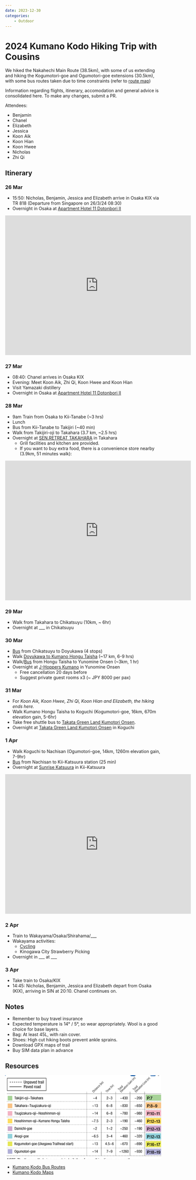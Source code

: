 ```yaml
---
date: 2023-12-30
categories:
    - Outdoor
---
```


# 2024 Kumano Kodo Hiking Trip with Cousins

We hiked the Nakahechi Main Route (38.5km), with some of us extending and hiking the Kogumotori-goe and Ogumotori-goe extensions (30.5km), with some bus routes taken due to time constraints (refer to [route map][Kumano Kodo Maps])

Information regarding flights, itinerary, accomodation and general advice is consolidated here. To make any changes, submit a PR.

Attendees:

-   Benjamin
-   Chanel
-   Elizabeth
-   Jessica
-   Koon Aik
-   Koon Hian
-   Koon Hwee
-   Nicholas
-   Zhi Qi

<!-- more -->

## Itinerary

### 26 Mar

-   15:50: Nicholas, Benjamin, Jessica and Elizabeth arrive in Osaka KIX via TR 818 (Departure from Singapore on 26/3/24 08:30)
-   Overnight in Osaka at [Apartment Hotel 11 Dotonbori II][apartment-hotel-osaka]

<iframe src="https://www.google.com/maps/embed?pb=!1m18!1m12!1m3!1d6563.049265436855!2d135.5043318467768!3d34.66670631594333!2m3!1f0!2f0!3f0!3m2!1i1024!2i768!4f13.1!3m3!1m2!1s0x6000e764b569ff2d%3A0x6c8b3175f6378fa8!2sApartment%20Hotel%2011%20Dotonbori%20II!5e0!3m2!1sen!2ssg!4v1704255931587!5m2!1sen!2ssg" width="600" height="450" style="border:0;" allowfullscreen="" loading="lazy" referrerpolicy="no-referrer-when-downgrade"></iframe>

### 27 Mar

-   08:40: Chanel arrives in Osaka KIX
-   Evening: Meet Koon Aik, Zhi Qi, Koon Hwee and Koon Hian
-   Visit Yamazaki distillery
-   Overnight in Osaka at [Apartment Hotel 11 Dotonbori II][apartment-hotel-osaka]

### 28 Mar

-   9am Train from Osaka to Kii-Tanabe (~3 hrs)
-   Lunch
-   Bus from Kii-Tanabe to Takijiri (~40 min)
-   Walk from Takijiri-oji to Takahara (3.7 km, ~2.5 hrs)
-   Overnight at [SEN.RETREAT TAKAHARA] in Takahara
    -   Grill facilities and kitchen are provided.
    -   If you want to buy extra food, there is a convenience store nearby (3.9km, 51 minutes walk):

<iframe src="https://www.google.com/maps/embed?pb=!1m18!1m12!1m3!1d4555.873410506588!2d135.51966127238046!3d33.789443767679515!2m3!1f0!2f0!3f0!3m2!1i1024!2i768!4f13.1!3m3!1m2!1s0x6007a9fb18a104e3%3A0x8cd788cdc5c06ab2!2sA%20Coop%20Kumanokodo%20Nakahechi!5e0!3m2!1sen!2ssg!4v1703916967375!5m2!1sen!2ssg" width="600" height="450" style="border:0;" allowfullscreen="" loading="lazy" referrerpolicy="no-referrer-when-downgrade"></iframe>

### 29 Mar

-   Walk from Takahara to Chikatsuyu (10km, ~ 6hr)
-   Overnight at \_\_\_ in Chikatsuyu

### 30 Mar

-   [Bus][chikatsuyu-bus] from Chikatsuyu to Doyukawa (4 stops)
-   Walk [Doyukawa to Kumano Hongu Taisha] (~17 km, 6-9 hrs)
-   Walk/[Bus][hongu-taisha-bus] from Hongu Taisha to Yunomine Onsen (~3km, 1 hr)
-   Overnight at [J-Hoppers Kumano] in Yunomine Onsen
    -   Free cancellation 20 days before
    -   Suggest private guest rooms x3 (~ JPY 8000 per pax)

### 31 Mar

-   For _Koon Aik, Koon Hwee, Zhi Qi, Koon Hian and Elizabeth, the hiking ends here._
-   Walk Kumano Hongu Taisha to Koguchi (Kogumotori-goe, 16km, 670m elevation gain, 5-6hr)
-   Take free shuttle bus to [Takata Green Land Kumotori Onsen].
-   Overnight at [Takata Green Land Kumotori Onsen] in Koguchi

### 1 Apr

-   Walk Koguchi to Nachisan (Ogumotori-goe, 14km, 1260m elevation gain, 7-9hr)
-   [Bus][nachisan-bus] from Nachisan to Kii-Katsuura station (25 min)
-   Overnight at [Sunrise Katsuura] in Kii-Katsuura

<iframe src="https://www.google.com/maps/embed?pb=!1m18!1m12!1m3!1d3321.925141231628!2d135.93872687633564!3d33.63318293974068!2m3!1f0!2f0!3f0!3m2!1i1024!2i768!4f13.1!3m3!1m2!1s0x600615d4a909001d%3A0xf9d1b83e06328ae!2sHotel%20Sunrise%20Katsuura!5e0!3m2!1sen!2ssg!4v1704256293187!5m2!1sen!2ssg" width="600" height="450" style="border:0;" allowfullscreen="" loading="lazy" referrerpolicy="no-referrer-when-downgrade"></iframe>

### 2 Apr

-   Train to Wakayama/Osaka/Shirahama/\_\_\_
-   Wakayama activities:
    -   [Cycling][wakayama-cycling]
    -   Kinogawa City Strawberry Picking
-   Overnight in \_\_\_ at \_\_\_

### 3 Apr

-   Take train to Osaka/KIX
-   14:45: Nicholas, Benjamin, Jessica and Elizabeth depart from Osaka (KIX), arriving in SIN at 20:10. Chanel continues on.

## Notes

-   Remember to buy travel insurance
-   Expected temperature is 14° / 5°, so wear appropriately. Wool is a good choice for base layers.
-   Bag: At least 45L, with rain cover.
-   Shoes: High cut hiking boots prevent ankle sprains.
-   Download GPX maps of trail
-   Buy SIM data plan in advance

## Resources

![](../../static/images/2023-12-30/route-times.jpg)

-   [Kumano Kodo Bus Routes]
-   [Kumano Kodo Maps]

[Kumano Kodo Maps]: https://www.tb-kumano.jp/en/kumano-kodo/maps/
[Kumano Kodo Bus Routes]: https://downloads.ctfassets.net/23rhb4p68w2r/1cDmkzRrByo2swmKICIoIE/1e587865a0fd27e79b50e1fca7e0e744/Kumano-Kodo-Nakahechi-Access-Map_EN.pdf
[SEN.RETREAT TAKAHARA]: https://www.booking.com/hotel/jp/sen-retreat-takahara.html?aid=304142&label=gen173nr-1FCAEoggI46AdIM1gEaMkBiAEBmAExuAEZyAEP2AEB6AEB-AECiAIBqAIDuALa_ourBsACAdICJDNkNjNmZjUxLTJiMzMtNDcwNi1iZjJiLTI1NTNlYTFlODI0MNgCBeACAQ&sid=f634309bdae467551669d8e4798dbb75&all_sr_blocks=912679401_380574020_7_17_0;checkin=2024-03-28;checkout=2024-03-29;dest_id=-245436;dest_type=city;dist=0;group_adults=7;group_children=0;hapos=1;highlighted_blocks=912679401_380574020_7_17_0;hpos=1;matching_block_id=912679401_380574020_7_17_0;no_rooms=1;req_adults=7;req_children=0;room1=A%2CA%2CA%2CA%2CA%2CA%2CA;sb_price_type=total;sr_order=popularity;sr_pri_blocks=912679401_380574020_7_17_0__11700000;srepoch=1700987901;srpvid=f3ab3cba87230094;type=total;ucfs=1&#hotelTmpl
[Happiness Chikatsuyu]: https://www.kumano-travel.com/en/accommodations/happiness-chikatsuyu
[chikatsuyu-bus]: http://www2.tb-kumano.jp/en/transport/pdf/Tanabe-Shirahama-to-Hongu-bus.pdf
[Doyukawa to Kumano Hongu Taisha]: https://www.tb-kumano.jp/en/kumano-kodo/nakahechi/tsugizakura-oji-to-kumano-hongu-taisha/doyukawa-bashi-bus-stop-to-kumano-hongu-taisha/
[hongu-taisha-bus]: http://www2.tb-kumano.jp/en/transport/pdf/Hongu-Kawayu-Yunomine-bus.pdf
[J-Hoppers Kumano]: https://www.kumano-travel.com/en/accommodations/j-hoppers-kumano-yunomine-guesthouse
[nachisan-bus]: http://www2.tb-kumano.jp/en/transport/pdf/Nachi-Kii-Katsuura-bus.pdf
[wakayama-cycling]: https://en.japantravel.com/wakayama/cycling-in-southern-wakayama/69351
[apartment-hotel-osaka]: https://www.booking.com/hotel/jp/zhu-yi-dao-dun-ku-2hao-dian-osaka.en-gb.html
[Sunrise Katsuura]: https://www.booking.com/hotel/jp/sunrise-katsuura.html
[Takata Green Land Kumotori Onsen]: https://www.kumano-travel.com/en/accommodations/takata-green-land-kumotori-onsen
